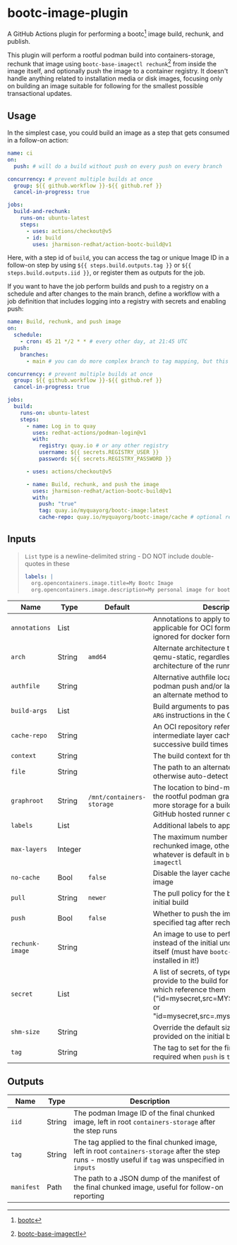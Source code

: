 # bootc-image-plugin

A GitHub Actions plugin for performing a bootc[^1] image build, rechunk, and publish.

This plugin will perform a rootful podman build into containers-storage, rechunk that image using
`bootc-base-imagectl rechunk`[^2] from inside the image itself, and optionally push the image to a container registry.
It doesn't handle anything related to installation media or disk images, focusing only on building an image suitable for
following for the smallest possible transactional updates.

[^1]: [bootc](https://bootc-dev.github.io/bootc/)

[^2]:
    [bootc-base-imagectl](https://docs.fedoraproject.org/en-US/bootc/building-from-scratch/#_optimizing_container_images)

## Usage

In the simplest case, you could build an image as a step that gets consumed in a follow-on action:

```yaml
name: ci
on:
  push: # will do a build without push on every push on every branch

concurrency: # prevent multiple builds at once
  group: ${{ github.workflow }}-${{ github.ref }}
  cancel-in-progress: true

jobs:
  build-and-rechunk:
    runs-on: ubuntu-latest
    steps:
      - uses: actions/checkout@v5
      - id: build
        uses: jharmison-redhat/action-bootc-build@v1
```

Here, with a step id of `build`, you can access the tag or unique Image ID in a follow-on step by using
`${{ steps.build.outputs.tag }}` or `${{ steps.build.outputs.iid }}`, or register them as outputs for the job.

If you want to have the job perform builds and push to a registry on a schedule and after changes to the main branch,
define a workflow with a job definition that includes logging into a registry with secrets and enabling push:

```yaml
name: Build, rechunk, and push image
on:
  schedule:
    - cron: 45 21 */2 * * # every other day, at 21:45 UTC
  push:
    branches:
      - main # you can do more complex branch to tag mapping, but this is the simple case

concurrency: # prevent multiple builds at once
  group: ${{ github.workflow }}-${{ github.ref }}
  cancel-in-progress: true

jobs:
  build:
    runs-on: ubuntu-latest
    steps:
      - name: Log in to quay
        uses: redhat-actions/podman-login@v1
        with:
          registry: quay.io # or any other registry
          username: ${{ secrets.REGISTRY_USER }}
          password: ${{ secrets.REGISTRY_PASSWORD }}

      - uses: actions/checkout@v5

      - name: Build, rechunk, and push the image
        uses: jharmison-redhat/action-bootc-build@v1
        with:
          push: "true"
          tag: quay.io/myquayorg/bootc-image:latest
          cache-repo: quay.io/myquayorg/bootc-image/cache # optional repository reference to store tags for layer cache
```

## Inputs

> `List` type is a newline-delimited string - DO NOT include double-quotes in these
>
> ```yaml
> labels: |
>   org.opencontainers.image.title=My Bootc Image
>   org.opencontainers.image.description=My personal image for booting my bare metal systems
> ```

| Name            | Type    | Default                   | Description                                                                                                                                                                                |
| --------------- | ------- | ------------------------- | ------------------------------------------------------------------------------------------------------------------------------------------------------------------------------------------ |
| `annotations`   | List    |                           | Annotations to apply to the image, only applicable for OCI format images (silently ignored for docker format)                                                                              |
| `arch`          | String  | `amd64`                   | Alternate architecture to build for using qemu-static, regardless of the architecture of the runner                                                                                        |
| `authfile`      | String  |                           | Alternative authfile location to use for podman push and/or layer cache, if using an alternate method to sign in                                                                           |
| `build-args`    | List    |                           | Build arguments to pass to the build, for `ARG` instructions in the Containerfile                                                                                                          |
| `cache-repo`    | String  |                           | An OCI repository reference to use for intermediate layer cache, shortening successive build times                                                                                         |
| `context`       | String  |                           | The build context for the initial image                                                                                                                                                    |
| `file`          | String  |                           | The path to an alternate Containerfile, otherwise auto-detect with podman                                                                                                                  |
| `graphroot`     | String  | `/mnt/containers-storage` | The location to bind-mount over top of the rootful podman graphroot, to provide more storage for a build in the normal GitHub hosted runner configuration                                  |
| `labels`        | List    |                           | Additional labels to apply during the build                                                                                                                                                |
| `max-layers`    | Integer |                           | The maximum number of layers in the rechunked image, otherwise uses whatever is default in `bootc-base-imagectl`                                                                           |
| `no-cache`      | Bool    | `false`                   | Disable the layer cache when building the image                                                                                                                                            |
| `pull`          | String  | `newer`                   | The pull policy for the base image of the initial build                                                                                                                                    |
| `push`          | Bool    | `false`                   | Whether to push the image to the specified tag after rechunking                                                                                                                            |
| `rechunk-image` | String  |                           | An image to use to perform the rechunk, instead of the initial unchunked image itself (must have `bootc-base-imagectl` installed in it!)                                                   |
| `secret`        | List    |                           | A list of secrets, of type file or env, to provide to the build for `RUN` instructions which reference them ("id=mysecret,src=MYSECRET,type=env" or "id=mysecret,src=.mysecret,type=file") |
| `shm-size`      | String  |                           | Override the default size of `/dev/shm` provided on the initial build                                                                                                                      |
| `tag`           | String  |                           | The tag to set for the final image - required when `push` is `true`                                                                                                                        |

## Outputs

| Name       | Type   | Description                                                                                                                                            |
| ---------- | ------ | ------------------------------------------------------------------------------------------------------------------------------------------------------ |
| `iid`      | String | The podman Image ID of the final chunked image, left in root `containers-storage` after the step runs                                                  |
| `tag`      | String | The tag applied to the final chunked image, left in root `containers-storage` after the step runs - mostly useful if `tag` was unspecified in `inputs` |
| `manifest` | Path   | The path to a JSON dump of the manifest of the final chunked image, useful for follow-on reporting                                                     |
